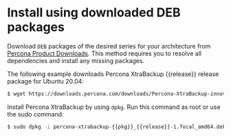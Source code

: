 # Install using downloaded DEB packages

Download `DEB` packages of the desired series for your architecture from [Percona Product Downloads]. This method requires you to resolve all dependencies and install any missing packages.

The following example downloads Percona XtraBackup {{release}} release package for Ubuntu 20.04:

```{.bash data-prompt="$"}
$ wget https://downloads.percona.com/downloads/Percona-XtraBackup-innovative-release/Percona-XtraBackup-{{release}}/binary/debian/focal/x86_64/percona-xtrabackup-{{pkg}}_{{release}}-1.focal_amd64.deb
```

Install Percona XtraBackup by using `dpkg`. Run this command as root or use the sudo command:

```{.bash data-prompt="$"}
$ sudo dpkg -i percona-xtrabackup-{{pkg}}_{{release}}-1.focal_amd64.deb
```

[Percona Product Downloads]: https://www.percona.com/downloads
